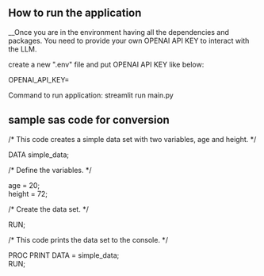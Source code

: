 
## How to run the application 

__Once you are in the environment having all the dependencies and packages. 
You need to provide your own OPENAI API KEY to interact with the LLM.<br/>

create a new ".env" file and put OPENAI API KEY like below:<br/>

OPENAI_API_KEY=<put your OPENAI API KEY HERE><br/>

Command to run application: streamlit run main.py<br/>


## sample sas code for conversion<br/>

/* This code creates a simple data set with two variables, age and height. */<br/>

DATA simple_data;<br/>

/* Define the variables. */<br/>

age = 20;<br/>
height = 72;<br/>

/* Create the data set. */<br/>

RUN;<br/>

/* This code prints the data set to the console. */

PROC PRINT DATA = simple_data;<br/>
RUN;<br/>